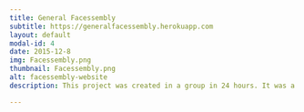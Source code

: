 ```yaml
---
title: General Facessembly
subtitle: https://generalfacessembly.herokuapp.com
layout: default
modal-id: 4
date: 2015-12-8
img: Facessembly.png
thumbnail: Facessembly.png
alt: facessembly-website
description: This project was created in a group in 24 hours. It was a simple idea of making a  placeholder application with the faces of the WDI16 cohort. Additionally, the user can select from five different effects to apply to his placeholder.

---
```

